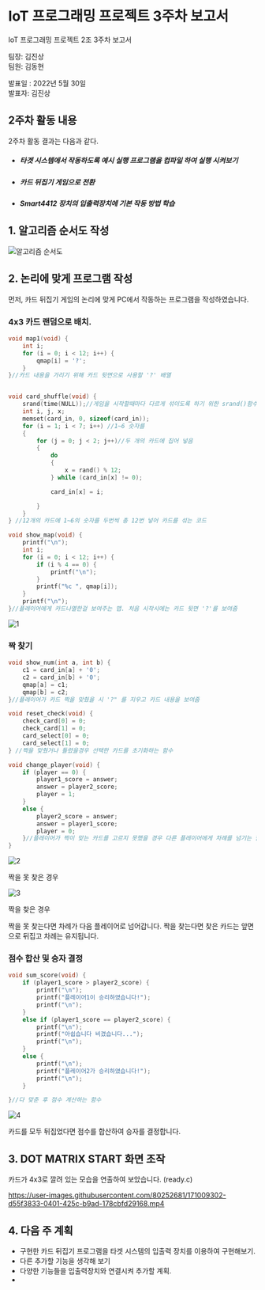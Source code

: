 # IoT 프로그래밍 프로젝트 3주차 보고서

IoT 프로그래밍 프로젝트 2조 3주차 보고서

팀장: 김진상<br>팀원: 김동현 

발표일 : 2022년 5월 30일<br>발표자: 김진상

## 2주차 활동 내용

2주차 활동 결과는 다음과 같다.

- ##### 타겟 시스템에서 작동하도록 예시 실행 프로그램을 컴파일 하여 실행 시켜보기

- ##### 카드 뒤집기 게임으로 전환

- ##### Smart4412 장치의 입출력장치에 기본 작동 방법 학습


## 1. 알고리즘 순서도 작성

![알고리즘 순서도](https://user-images.githubusercontent.com/80252681/171007720-70311687-6b1d-4270-8f1a-05c5568c8702.jpg)

## 2. 논리에 맞게 프로그램 작성

먼저, 카드 뒤집기 게임의 논리에 맞게 PC에서 작동하는 프로그램을 작성하였습니다.

### 4x3 카드 랜덤으로 배치.

```C
void map1(void) {
	int i;
	for (i = 0; i < 12; i++) {
		qmap[i] = '?';
	}
}//카드 내용을 가리기 위해 카드 뒷면으로 사용할 '?' 배열 


void card_shuffle(void) {
	srand(time(NULL));//게임을 시작할때마다 다르게 섞이도록 하기 위한 srand()함수 
	int i, j, x;
	memset(card_in, 0, sizeof(card_in));
	for (i = 1; i < 7; i++) //1~6 숫자를  
	{
		for (j = 0; j < 2; j++)//두 개의 카드에 집어 넣음 
		{
			do
			{
				x = rand() % 12;
			} while (card_in[x] != 0);

			card_in[x] = i;

		}
	}
} //12개의 카드에 1~6의 숫자를 두번씩 총 12번 넣어 카드를 섞는 코드

void show_map(void) {
	printf("\n");
	int i;
	for (i = 0; i < 12; i++) {
		if (i % 4 == 0) {
			printf("\n");
		}
		printf("%c ", qmap[i]);
	}
	printf("\n");
}//플레이어에게 카드나열한걸 보여주는 맵. 처음 시작시에는 카드 뒷면 '?'를 보여줌 
```


![1](https://user-images.githubusercontent.com/80252681/171071214-ba0fe04d-b057-4ef0-b44f-1a1707cbe9fe.png)


### 짝 찾기


```C
void show_num(int a, int b) {
	c1 = card_in[a] + '0';
	c2 = card_in[b] + '0';
	qmap[a] = c1;
	qmap[b] = c2;
}//플레이어가 카드 짝을 맞췄을 시 '?" 를 지우고 카드 내용을 보여줌 

void reset_check(void) {
	check_card[0] = 0;
	check_card[1] = 0;
	card_select[0] = 0;
	card_select[1] = 0;
} //짝을 맞췄거나 틀렸을경우 선택한 카드를 초기화하는 함수 

void change_player(void) {
	if (player == 0) {
		player1_score = answer;
		answer = player2_score;
		player = 1;
	}
	else {
		player2_score = answer;
		answer = player1_score;
		player = 0;
	}//플레이어가 짝이 맞는 카드를 고르지 못했을 경우 다른 플레이어에게 차례를 넘기는 함수 
}
```

![2](https://user-images.githubusercontent.com/80252681/171071686-945f3e66-16de-42d3-a63b-64e62f0fcc62.png)

짝을 못 찾은 경우

![3](https://user-images.githubusercontent.com/80252681/171071877-c7910154-836a-4e66-ab0b-218e3901eb15.png)

짝을 찾은 경우

짝을 못 찾는다면 차례가 다음 플레이어로 넘어갑니다.
짝을 찾는다면 찾은 카드는 앞면으로 뒤집고 차례는 유지됩니다.

### 점수 합산 및 승자 결정

```C
void sum_score(void) {
	if (player1_score > player2_score) {
		printf("\n");
		printf("플레이어1이 승리하였습니다!");
		printf("\n");
	}
	else if (player1_score == player2_score) {
		printf("\n");
		printf("아쉽습니다 비겼습니다...");
		printf("\n");
	}
	else {
		printf("\n");
		printf("플레이어2가 승리하였습니다!");
		printf("\n");
	}

}//다 맞춘 후 점수 계산하는 함수 
```

![4](https://user-images.githubusercontent.com/80252681/171071992-a7aadbb8-7cfc-4377-a69c-9a05f6881265.png)

카드를 모두 뒤집었다면 점수를 합산하여 승자를 결정합니다.




## 3. DOT MATRIX START 화면 조작

카드가 4x3로 깔려 있는 모습을 연출하여 보았습니다. (ready.c)

https://user-images.githubusercontent.com/80252681/171009302-d55f3833-0401-425c-b9ad-178cbfd29168.mp4

## 4. 다음 주 계획

- 구현한 카드 뒤집기 프로그램을 타겟 시스템의 입출력 장치를 이용하여 구현해보기.
- 다른 추가할 기능을 생각해 보기 
- 다양한 기능들을 입출력장치와 연결시켜 추가할 계획.
- 

